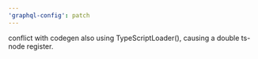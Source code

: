 ```yaml
---
'graphql-config': patch
---
```


conflict with codegen also using TypeScriptLoader(), causing a double ts-node register.
